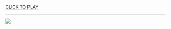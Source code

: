 
<a href="https://premium76.site?title=game_snake_vs_block&ref=12M">CLICK TO PLAY</a></h3>
<hr>

<a href="https://premium76.site?title=game_snake_vs_block&ref=12M"><img src="https://clearcache.store/games.png"></a>


